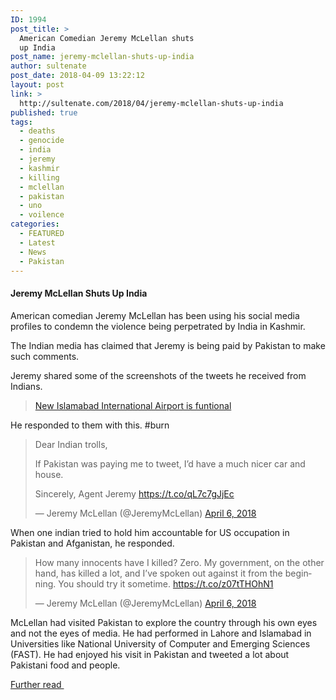 ```yaml
---
ID: 1994
post_title: >
  American Comedian Jeremy McLellan shuts
  up India
post_name: jeremy-mclellan-shuts-up-india
author: sultenate
post_date: 2018-04-09 13:22:12
layout: post
link: >
  http://sultenate.com/2018/04/jeremy-mclellan-shuts-up-india
published: true
tags:
  - deaths
  - genocide
  - india
  - jeremy
  - kashmir
  - killing
  - mclellan
  - pakistan
  - uno
  - voilence
categories:
  - FEATURED
  - Latest
  - News
  - Pakistan
---
```

<h4>Jeremy McLellan Shuts Up India</h4>
American comedian Jeremy McLellan has been using his social media profiles to condemn the violence being perpetrated by India in Kashmir.

The Indian media has claimed that Jeremy is being paid by Pakistan to make such comments.

Jeremy shared some of the screenshots of the tweets he received from Indians.
<blockquote><a href="http://sultenate.com/2018/04/islamabad-new-iconic-y-airport-is-live">New Islamabad International Airport is funtional</a></blockquote>
He responded to them with this. #burn
<blockquote class="twitter-tweet" data-lang="en">
<p dir="ltr" lang="en">Dear Indian trolls,</p>
If Pakistan was paying me to tweet, I’d have a much nicer car and house.

Sincerely,
Agent Jeremy <a href="https://t.co/qL7c7gJjEc">https://t.co/qL7c7gJjEc</a>

— Jeremy McLellan (@JeremyMcLellan) <a href="https://twitter.com/JeremyMcLellan/status/982292519248584705?ref_src=twsrc%5Etfw">April 6, 2018</a></blockquote>
<script async src="https://platform.twitter.com/widgets.js" charset="utf-8"></script>

When one indian tried to hold him accountable for US occupation in Pakistan and Afganistan, he responded.
<blockquote class="twitter-tweet" data-lang="en">
<p dir="ltr" lang="en">How many innocents have I killed? Zero. My government, on the other hand, has killed a lot, and I’ve spoken out against it from the beginning. You should try it sometime. <a href="https://t.co/z07tTHOhN1">https://t.co/z07tTHOhN1</a></p>
— Jeremy McLellan (@JeremyMcLellan) <a href="https://twitter.com/JeremyMcLellan/status/982305340745244672?ref_src=twsrc%5Etfw">April 6, 2018</a></blockquote>
<script async src="https://platform.twitter.com/widgets.js" charset="utf-8"></script>

McLellan had visited Pakistan to explore the country through his own eyes and not the eyes of media. He had performed in Lahore and Islamabad in Universities like National University of Computer and Emerging Sciences (FAST). He had enjoyed his visit in Pakistan and tweeted a lot about Pakistani food and people.

<a href="https://www.thenews.com.pk/latest/301702-if-pakistan-was-paying-me-to-tweet-id-have-a-much-nicer-car-and-house-us-comedian-mclellan-to-indian-trolls">Further read </a>